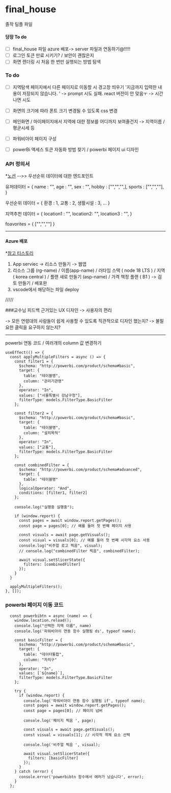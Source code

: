 # final_house
졸작 팀플 파일

#### 당장 To do
- [ ] final_house 파일 azure 배포-> server 파일과 연동하기@!!!!!
- [ ] 로그인 토큰 만료 시키기? / 보안이 괜찮은지
- [ ] 화면 렌더링 시 처음 한 번만 실행되는 방법 탐색

### To do

- [ ] 지역탐색 페이지에서 다른 페이지로 이동할 시 경고창 띄우기 '지금까지 입력한 내용이 저장되지 않습니다. ' -> prompt 시도 실패. react 버전이 안 맞음ㅜ -> 시간나면 시도
- [ ] 화면의 크기에 따라 폰트 크기 변경될 수 있도록 css 변경
- [ ] 메인화면 / 마이페이지에서 지역에 대한 정보를 어디까지 보여줄건지 -> 지역이름 / 평균시세 등
- [ ] 파워비아이 페이지 구성

- [ ] powerBi 액세스 토큰 자동화 방법 찾기 / powerbi 페이지 ui 디자인 

### API 정의서
*[노션](https://www.notion.so/2-29540c534eb54de2808f282591fea938)
-->> 우선순위 데이터에 대한 엔드포인트

유저데이터 = {
name : "",
age : "",
sex : "",
hobby : ["","","",],
sports : ["","",""],
}

우선순위 데이터 = {
환경 : 1,
교통 : 2,
생활시설 : 3,
...
}

지역추천 데이터 = {
location1 : "",
location2: "",
location3 : "",
}

foavorites = {
["","",""]
}

---------------------------------------------

#### Azure 배포
*[참고 티스토리](https://zigispace.net/1111)


1. App serviec -> 리소스 만들기 -> 웹앱 
2. 리소스 그룹 (rg-name) / 이름(app-name) / 러타임 스택 ( node 18 LTS ) / 지역 ( korea central ) / 플랜 새로 만들기 (asp-name) / 가격 책정 플랜 ( B1 ) -> 검토 만들기 / 배포완
3. vscode에서 해당하는 파일 deploy

   
/////

###교수님 피드백
근거있는 UX 디자인 -> 사용자의 편리

-> 모든 연령대의 사람들이 쉽게 사용할 수 있도록 직관적으로 디자인 했는지?
-> 불필요한 클릭을 요구하지 않는지?




----------------------------
powerbi 연동 코드 / 여러개의 column 값 변경하기
```
useEffect(() => {
  const applyMultipleFilters = async () => {
    const filter1 = {
      $schema: "http://powerbi.com/product/schema#basic",
      target: {
        table: "테이블명",
        column: "관리기관명"
      },
      operator: "In",
      values: ["서울특별시 강남구청"],
      filterType: models.FilterType.BasicFilter
    };

    const filter2 = {
      $schema: "http://powerbi.com/product/schema#basic",
      target: {
        table: "테이블명",
        column: "설치목적"
      },
      operator: "In",
      values: ["교통"],
      filterType: models.FilterType.BasicFilter
    };

    const combinedFilter = {
      $schema: "http://powerbi.com/product/schema#advanced",
      target: {
        table: "테이블명"
      },
      logicalOperator: "And",
      conditions: [filter1, filter2]
    };

    console.log("실행중 실행중");

    if (window.report) {
      const pages = await window.report.getPages();
      const page = pages[0]; // 예를 들어 첫 번째 페이지 사용

      const visuals = await page.getVisuals();
      const visual = visuals[0]; // 예를 들어 첫 번째 시각적 요소 사용
      console.log("비주얼 로고 찍음", visual);
      // console.log("combinedFilter 찍음", combinedFilter);

      await visual.setSlicerState({
        filters: [combinedFilter]
      });
    }
  }

  applyMultipleFilters();
}, []);

```

### powerbi 페이지 이동 코드
```
  const powerbibtn = async (name) => {
    window.location.reload();
    console.log("선택한 지역 이름", name)
    console.log('파워비아이 연동 함수 실행됨 ds', typeof name);

    const basicFilter = {
      $schema: "http://powerbi.com/product/schema#basic",
      target: {
        table: "데이터통합",
        column: "자치구"
      },
      operator: "In",
      values: [`${name}`],
      filterType: models.FilterType.BasicFilter
    };

    try {
      if (window.report) {
        console.log('파워비아이 연동 함수 실행됨 if', typeof name);
        const pages = await window.report.getPages();
        const page = pages[0]; // 페이지 넘버

        console.log('페이지 찍음 ', page);

        const visuals = await page.getVisuals();
        const visual = visuals[1]; // 시각적 객체 요소 선택

        console.log('비주얼 찍음 ', visual);

        await visual.setSlicerState({
          filters: [basicFilter]
        });
      }
    } catch (error) {
      console.error('powerbibtn 함수에서 에러가 났습니다', error);
    }
  };

```
